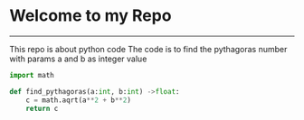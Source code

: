 # Welcome to my Repo
---
This repo is about python code
The code is to find the pythagoras number with params a and b as integer value

```python
import math

def find_pythagoras(a:int, b:int) ->float:
    c = math.aqrt(a**2 + b**2)
    return c
```